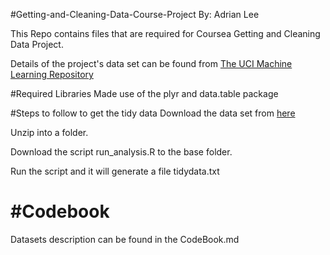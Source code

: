 #Getting-and-Cleaning-Data-Course-Project
By: Adrian Lee

This Repo contains files that are required for Coursea Getting and Cleaning Data Project.

Details of the project's data set can be found from [The UCI Machine Learning Repository](http://archive.ics.uci.edu/ml/datasets/Human+Activity+Recognition+Using+Smartphones)

#Required Libraries
Made use of the plyr and data.table package

#Steps to follow to get the tidy data
Download the data set from [here](https://d396qusza40orc.cloudfront.net/getdata%2Fprojectfiles%2FUCI%20HAR%20Dataset.zip)

Unzip into a folder.

Download the script run_analysis.R to the base folder.

Run the script and it will generate a file tidydata.txt

#Codebook
========
Datasets description can be found in the CodeBook.md

